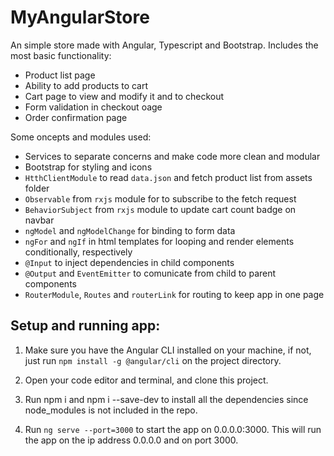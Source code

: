 # MyAngularStore
An simple store made with Angular, Typescript and Bootstrap. Includes the most basic functionality:

- Product list page
- Ability to add products to cart
- Cart page to view and modify it and to checkout
- Form validation in checkout oage
- Order confirmation page

Some oncepts and modules used:

- Services to separate concerns and make code more clean and modular
- Bootstrap for styling and icons
- `HtthClientModule` to read `data.json` and fetch product list from assets folder
- `Observable` from `rxjs` module for to subscribe to the fetch request
- `BehaviorSubject` from `rxjs` module to update cart count badge on navbar
- `ngModel` and `ngModelChange` for binding to form data
- `ngFor` and `ngIf` in html templates for looping and render elements conditionally, respectively
- `@Input` to inject dependencies in child components
- `@Output` and `EventEmitter` to comunicate from child to parent components
- `RouterModule`, `Routes` and `routerLink` for routing to keep app in one page

## Setup and running app:

1. Make sure you have the Angular CLI installed on your machine, if not, just run `npm install -g @angular/cli` on the project directory.

2. Open your code editor and terminal, and clone this project.

3. Run npm i and npm i --save-dev to install all the dependencies since node_modules is not included in the repo.

4. Run `ng serve --port=3000` to start the app on 0.0.0.0:3000. This will run the app on the ip address 0.0.0.0 and on port 3000. 